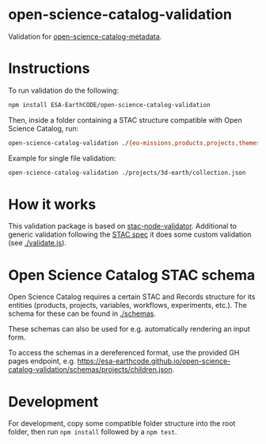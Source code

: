 # open-science-catalog-validation
Validation for [open-science-catalog-metadata](https://github.com/ESA-EarthCODE/open-science-catalog-metadata).

# Instructions

To run validation do the following:

```bash
npm install ESA-EarthCODE/open-science-catalog-validation
```

Then, inside a folder containing a STAC structure compatible with Open Science Catalog, run:

```bash
open-science-catalog-validation ./{eo-missions,products,projects,themes,variables,workflows,experiments}
```

Example for single file validation:

```bash
open-science-catalog-validation ./projects/3d-earth/collection.json
```

# How it works
This validation package is based on [stac-node-validator](https://github.com/stac-utils/stac-node-validator). Additional to generic validation following the [STAC spec](https://github.com/radiantearth/stac-spec) it does some custom validation (see [./validate.js](./validate.js)).

# Open Science Catalog STAC schema
Open Science Catalog requires a certain STAC and Records structure for its entities (products, projects, variables, workflows, experiments, etc.). The schema for these can be found in [./schemas](./schemas).

These schemas can also be used for e.g. automatically rendering an input form.

To access the schemas in a dereferenced format, use the provided GH pages endpoint, e.g. https://esa-earthcode.github.io/open-science-catalog-validation/schemas/projects/children.json.

# Development
For development, copy some compatible folder structure into the root folder, then run `npm install` followed by a `npm test`.

